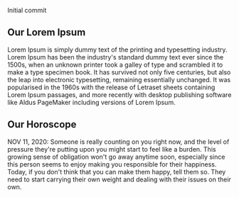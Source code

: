 Initial commit

## Our Lorem Ipsum

Lorem Ipsum is simply dummy text of the printing and typesetting industry. Lorem Ipsum has been the industry's standard dummy text ever since the 1500s, when an unknown printer took a galley of type and scrambled it to make a type specimen book. It has survived not only five centuries, but also the leap into electronic typesetting, remaining essentially unchanged. It was popularised in the 1960s with the release of Letraset sheets containing Lorem Ipsum passages, and more recently with desktop publishing software like Aldus PageMaker including versions of Lorem Ipsum.

## Our Horoscope

NOV 11, 2020: Someone is really counting on you right now, and the level of pressure they're putting upon you might start to feel like a burden. This growing sense of obligation won't go away anytime soon, especially since this person seems to enjoy making you responsible for their happiness. Today, if you don't think that you can make them happy, tell them so. They need to start carrying their own weight and dealing with their issues on their own.
